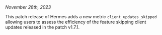 *November 28th, 2023*

This patch release of Hermes adds a new metric `client_updates_skipped` allowing
users to assess the efficiency of the feature skipping client updates released in
the patch v1.7.1.
